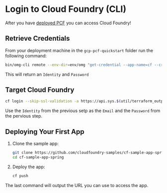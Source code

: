 # Login to Cloud Foundry (CLI)

After you have [deployed PCF](./quick-deployment.md) you can access Cloud Foundry!

## Retrieve Credentials

From your deployment machine in the `gcp-pcf-quickstart` folder run the
following command:

```bash
bin/omg-cli remote --env-dir=env/omg "get-credential --app-name=cf --credential=.uaa.admin_credentials"
```

This will return an `Identity` and `Password`

## Target Cloud Foundry

```bash
cf login --skip-ssl-validation -a https://api.sys.$(util/terraform_output.sh dns_suffix)
```

Use the `Identity` from the previous setp as the `Email` and the
`Password` from the pervious step.

## Deploying Your First App

1. Clone the sample app:
   ```bash
   git clone https://github.com/cloudfoundry-samples/cf-sample-app-spring.git
   cd cf-sample-app-spring
   ```
1. Deploy the app:
   ```bash
   cf push
   ```

The last command will output the URL you can use to access the app.
